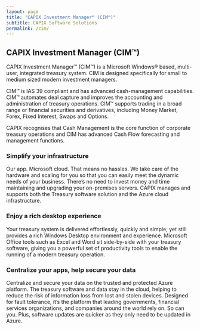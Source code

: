 ```yaml
---
layout: page
title: "CAPIX Investment Manager™ (CIM™)"
subtitle: CAPIX Software Solutions
permalink: /cim/
---
```

## CAPIX Investment Manager (CIM™)
CAPIX Investment Manager™ (CIM™) is a Microsoft Windows® based, m​ulti-user, integrated treasury system. CIM is designed specifically for small to medium sized modern investment managers.

CIM™ is IAS 39 compliant and has advanced cash-management capabilities. CIM™ automates deal capture and improves the accounting and administration of treasury operations. CIM™ supports trading in a broad range or financial securities and derivatives, including Money Market, Forex, Fixed Inte​rest, Swaps and Options.

CAPIX recognises that Cash Management is the core function of corporate treasury operations and CIM has advanced Cash Flow forecasting and management functions.

### Simplify your infrastructure
Our app. Microsoft cloud. That means no hassles. We take care of the hardware and scaling for you so that you can easily meet the dynamic needs of your business. There’s no need to invest money and time maintaining and upgrading your on-premises servers. CAPIX manages and supports both the Treasury software solution and the Azure cloud infrastructure.

### Enjoy a rich desktop experience
Your treasury system is delivered effortlessly, quickly and simple; yet still provides a rich Windows Desktop environment and experience. Microsoft Office tools such as Excel and Word sit side-by-side with your treasury software, giving you a powerful set of productivity tools to enable the running of a modern treasury operation.

### Centralize your apps, help secure your data
Centralize and secure your data on the trusted and protected Azure platform. The treasury software and data stay in the cloud, helping to reduce the risk of information loss from lost and stolen devices. Designed for fault tolerance, it’s the platform that leading governments, financial services organizations, and companies around the world rely on. So can you. Plus, software updates are quicker as they only need to be updated in Azure.
